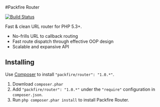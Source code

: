 #Packfire Router

[![Build Status](https://travis-ci.org/packfire/router.png?branch=master)](https://travis-ci.org/packfire/router)

Fast & clean URL router for PHP 5.3+.

- No-frills URL to callback routing
- Fast route dispatch through effective OOP design
- Scalable and expansive API

## Installing

Use [Composer](https://getcomposer.org/) to install `"packfire/router": "1.0.*"`.

1. Download `composer.phar`
2. Add `"packfire/router": "1.0.*"` under the `"require"` configuration in `composer.json`.
3. Run `php composer.phar install` to install Packfire Router. 